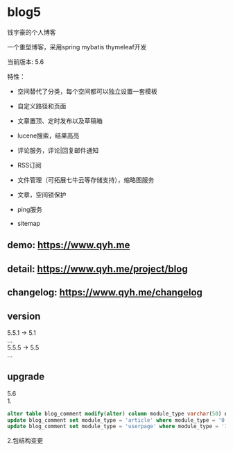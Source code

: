 # blog5
钱宇豪的个人博客

一个重型博客，采用spring mybatis thymeleaf开发

当前版本: 5.6

特性：

* 空间替代了分类，每个空间都可以独立设置一套模板

* 自定义路径和页面

* 文章置顶、定时发布以及草稿箱

* lucene搜索，结果高亮

* 评论服务，评论|回复邮件通知

* RSS订阅

* 文件管理（可拓展七牛云等存储支持），缩略图服务

* 文章，空间锁保护

* ping服务

* sitemap

## demo: https://www.qyh.me

## detail: https://www.qyh.me/project/blog

## changelog: https://www.qyh.me/changelog


## version
5.5.1 -> 5.1  
...  
5.5.5 -> 5.5   
...

## upgrade  
5.6    
1.
``` sql
alter table blog_comment modify(alter) column module_type varchar(50) not null;
update blog_comment set module_type = 'article' where module_type = '0';
update blog_comment set module_type = 'userpage' where module_type = '1';
```
2.包结构变更


